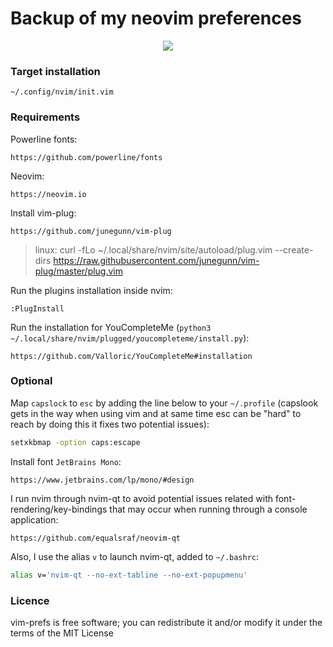 # Backup of my neovim preferences
<p align="center">
  <img src="data/screenshot.png?v=1"/>
</p>

### Target installation
```
~/.config/nvim/init.vim
```

### Requirements

Powerline fonts:
```
https://github.com/powerline/fonts
```

Neovim:
```
https://neovim.io
```

Install vim-plug:
```
https://github.com/junegunn/vim-plug
```
> linux: curl -fLo ~/.local/share/nvim/site/autoload/plug.vim --create-dirs https://raw.githubusercontent.com/junegunn/vim-plug/master/plug.vim

Run the plugins installation inside nvim:
```
:PlugInstall
```

Run the installation for YouCompleteMe (`python3 ~/.local/share/nvim/plugged/youcompleteme/install.py`):
```
https://github.com/Valloric/YouCompleteMe#installation
```

### Optional
Map `capslock` to `esc` by adding the line below to your `~/.profile` (capslook gets in the way when using vim and at same time esc can be "hard" to reach by doing this it fixes two potential issues):
```bash
setxkbmap -option caps:escape
```

Install font `JetBrains Mono`:
```
https://www.jetbrains.com/lp/mono/#design
```

I run nvim through nvim-qt to avoid potential issues related with font-rendering/key-bindings that may occur when running through a console application:
```
https://github.com/equalsraf/neovim-qt
```

Also, I use the alias `v` to launch nvim-qt, added to `~/.bashrc`:
```bash
alias v='nvim-qt --no-ext-tabline --no-ext-popupmenu'
```

### Licence
vim-prefs is free software; you can redistribute it and/or modify it under the terms of the MIT License
